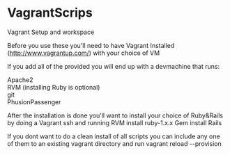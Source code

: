 VagrantScrips
=============

Vagrant Setup and workspace

Before you use these you'll need to have Vagrant Installed (http://www.vagrantup.com/) with your choice of VM

If you add all of the provided you will end up with a devmachine that runs: <br>

Apache2 <br>
RVM (installing Ruby is optional) <br>
git <br>
PhusionPassenger <br>

After the installation is done you'll want to install your choice of Ruby&Rails by doing a Vagrant ssh and running 
RVM install ruby-1.x.x
Gem install Rails

If you dont want to do a clean install of all scripts you can include any one of them to an existing vagrant directory and run vagrant reload --provision

